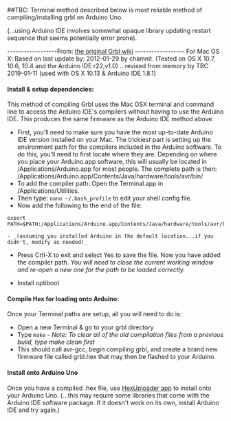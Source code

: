 ##TBC:  Terminal method described below is most reliable method of compiling/installing grbl on Arduino Uno.

(...using Arduino IDE involves somewhat opaque library updating restart sequence that seems potentially error prone).


------------------From:  [the original Grbl wiki](https://github.com/gnea/grbl/wiki/Compiling-Grbl) ------------------
For Mac OS X:
Based on last update by: 2012-01-29 by chamnit. (Tested on OS X 10.7, 10.6, 10.4 and the Arduino IDE r22,v1.0)
	...revised from memory by TBC 2019-01-11  (used with OS X 10.13 & Arduino IDE 1.8.1)

#### Install & setup dependencies:
This method of compiling Grbl uses the Mac OSX terminal and command line to access the Arduino IDE's compilers without having to use the Arduino IDE. This produces the same firmware as the Arduino IDE method above.
- First, you'll need to make sure you have the most up-to-date Arduino IDE version installed on your Mac. The trickiest part is setting up the environment path for the compilers included in the Arduino software. To do this, you'll need to first locate where they are. Depending on where you place your Arduino.app software, this will usually be located in /Applications/Arduino.app for most people. The complete path is then: /Applications/Arduino.app/Contents/Java/hardware/tools/avr/bin/
- To add the compiler path: Open the Terminal.app in /Applications/Utilities.
- Then type: `nano ~/.bash_profile` to edit your shell config file.
- Now add the following to the end of the file:
```
export PATH=$PATH:/Applications/Arduino.app/Contents/Java/hardware/tools/avr/bin
```
	- _(assuming you installed Arduino in the default location...if you didn't, modify as needed)_
- Press Crtl-X to exit and select Yes to save the file. Now you have added the compiler path. *You will need to close the current working window and re-open a new one for the path to be loaded correctly.*

- Install optiboot

#### Compile Hex for loading onto Arduino:

Once your Terminal paths are setup, all you will need to do is:
- Open a new Terminal & go to your grbl directory
- Type `make`
		- _Note: To clear all of the old compilation files from a previous build, type make clean first_
- This should call avr-gcc, begin compiling grbl, and create a brand new firmware file called grbl.hex that may then be flashed to your Arduino.

#### Install onto Arduino Uno
 
Once you have a compiled .hex file, use [HexUploader app](https://github.com/paulkaplan/HexUploader) to install onto your Arduino Uno. (...this may require some libraries that come with the Arduino IDE software package. If it doesn't work on its own, install Arduino IDE and try again.)
